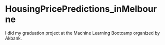 # HousingPricePredictions_inMelbourne
I did my graduation project at the Machine Learning Bootcamp organized by Akbank.
